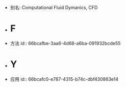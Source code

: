 - 别名: Computational Fluid Dymanics, CFD
- # F
- 方法
  id:: 66bcafbe-3aa6-4d68-a6ba-091932bcde55
- # Y
- 应用
  id:: 66bcafc0-e787-4315-b74c-dbf430863e14
